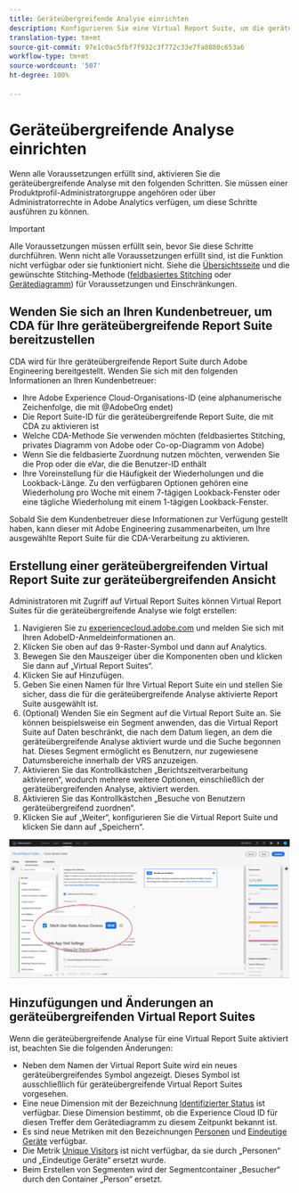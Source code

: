 ```yaml
---
title: Geräteübergreifende Analyse einrichten
description: Konfigurieren Sie eine Virtual Report Suite, um die geräteübergreifende Analyse (CDA) zu aktivieren.
translation-type: tm+mt
source-git-commit: 97e1c0ac5fbf7f932c3f772c33e7fa8880c653a6
workflow-type: tm+mt
source-wordcount: '507'
ht-degree: 100%

---
```



# Geräteübergreifende Analyse einrichten

Wenn alle Voraussetzungen erfüllt sind, aktivieren Sie die geräteübergreifende Analyse mit den folgenden Schritten. Sie müssen einer Produktprofil-Administratorgruppe angehören oder über Administratorrechte in Adobe Analytics verfügen, um diese Schritte ausführen zu können.

>[!IMPORTANT]
>
>Alle Voraussetzungen müssen erfüllt sein, bevor Sie diese Schritte durchführen. Wenn nicht alle Voraussetzungen erfüllt sind, ist die Funktion nicht verfügbar oder sie funktioniert nicht. Siehe die [Übersichtsseite](overview.md) und die gewünschte Stitching-Methode ([feldbasiertes Stitching](field-based-stitching.md) oder [Gerätediagramm](device-graph.md)) für Voraussetzungen und Einschränkungen.

## Wenden Sie sich an Ihren Kundenbetreuer, um CDA für Ihre geräteübergreifende Report Suite bereitzustellen

CDA wird für Ihre geräteübergreifende Report Suite durch Adobe Engineering bereitgestellt. Wenden Sie sich mit den folgenden Informationen an Ihren Kundenbetreuer:

* Ihre Adobe Experience Cloud-Organisations-ID (eine alphanumerische Zeichenfolge, die mit @AdobeOrg endet)
* Die Report Suite-ID für die geräteübergreifende Report Suite, die mit CDA zu aktivieren ist
* Welche CDA-Methode Sie verwenden möchten (feldbasiertes Stitching, privates Diagramm von Adobe oder Co-op-Diagramm von Adobe)
* Wenn Sie die feldbasierte Zuordnung nutzen möchten, verwenden Sie die Prop oder die eVar, die die Benutzer-ID enthält
* Ihre Voreinstellung für die Häufigkeit der Wiederholungen und die Lookback-Länge. Zu den verfügbaren Optionen gehören eine Wiederholung pro Woche mit einem 7-tägigen Lookback-Fenster oder eine tägliche Wiederholung mit einem 1-tägigen Lookback-Fenster.

Sobald Sie dem Kundenbetreuer diese Informationen zur Verfügung gestellt haben, kann dieser mit Adobe Engineering zusammenarbeiten, um Ihre ausgewählte Report Suite für die CDA-Verarbeitung zu aktivieren.

## Erstellung einer geräteübergreifenden Virtual Report Suite zur geräteübergreifenden Ansicht

Administratoren mit Zugriff auf Virtual Report Suites können Virtual Report Suites für die geräteübergreifende Analyse wie folgt erstellen:

1. Navigieren Sie zu [experiencecloud.adobe.com](https://experiencecloud.adobe.com) und melden Sie sich mit Ihren AdobeID-Anmeldeinformationen an.
2. Klicken Sie oben auf das 9-Raster-Symbol und dann auf Analytics.
3. Bewegen Sie den Mauszeiger über die Komponenten oben und klicken Sie dann auf „Virtual Report Suites“.
4. Klicken Sie auf Hinzufügen.
5. Geben Sie einen Namen für Ihre Virtual Report Suite ein und stellen Sie sicher, dass die für die geräteübergreifende Analyse aktivierte Report Suite ausgewählt ist.
6. (Optional) Wenden Sie ein Segment auf die Virtual Report Suite an. Sie können beispielsweise ein Segment anwenden, das die Virtual Report Suite auf Daten beschränkt, die nach dem Datum liegen, an dem die geräteübergreifende Analyse aktiviert wurde und die Suche begonnen hat. Dieses Segment ermöglicht es Benutzern, nur zugewiesene Datumsbereiche innerhalb der VRS anzuzeigen.
7. Aktivieren Sie das Kontrollkästchen „Berichtszeitverarbeitung aktivieren“, wodurch mehrere weitere Optionen, einschließlich der geräteübergreifenden Analyse, aktiviert werden.
8. Aktivieren Sie das Kontrollkästchen „Besuche von Benutzern geräteübergreifend zuordnen“.
9. Klicken Sie auf „Weiter“, konfigurieren Sie die Virtual Report Suite und klicken Sie dann auf „Speichern“.

![Kontrollkästchen „Geräteübergreifende Analyse“](assets/cda-checkbox.png)

## Hinzufügungen und Änderungen an geräteübergreifenden Virtual Report Suites

Wenn die geräteübergreifende Analyse für eine Virtual Report Suite aktiviert ist, beachten Sie die folgenden Änderungen:

* Neben dem Namen der Virtual Report Suite wird ein neues geräteübergreifendes Symbol angezeigt. Dieses Symbol ist ausschließlich für geräteübergreifende Virtual Report Suites vorgesehen.
* Eine neue Dimension mit der Bezeichnung [Identifizierter Status](../dimensions/identified-state.md) ist verfügbar. Diese Dimension bestimmt, ob die Experience Cloud ID für diesen Treffer dem Gerätediagramm zu diesem Zeitpunkt bekannt ist.
* Es sind neue Metriken mit den Bezeichnungen [Personen](../metrics/people.md) und [Eindeutige Geräte](../metrics/unique-devices.md) verfügbar.
* Die Metrik [Unique Visitors](../metrics/unique-visitors.md) ist nicht verfügbar, da sie durch „Personen“ und „Eindeutige Geräte“ ersetzt wurde.
* Beim Erstellen von Segmenten wird der Segmentcontainer „Besucher“ durch den Container „Person“ ersetzt.
